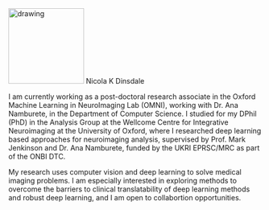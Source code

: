 <img src="/images/headshot_circle.png" alt="drawing" width="150"/>
Nicola K Dinsdale

I am currently working as a post-doctoral research associate in the Oxford Machine Learning in NeuroImaging Lab (OMNI), working with Dr. Ana Namburete, in the Department of Computer Science. I studied for my DPhil (PhD) in the Analysis Group at the Wellcome Centre for Integrative Neuroimaging at the University of Oxford, where I researched deep learning based approaches for neuroimaging analysis, supervised by Prof. Mark Jenkinson and Dr. Ana Namburete, funded by the UKRI EPRSC/MRC as part of the ONBI DTC.

My research uses computer vision and deep learning to solve medical imaging problems. I am especially interested in exploring methods to overcome the barriers to clinical translatability of deep learning methods and robust deep learning, and I am open to collabortion opportunities. 

